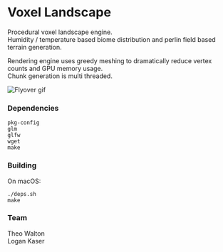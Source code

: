 # Voxel Landscape

Procedural voxel landscape engine.  
Humidity / temperature based biome distribution and perlin field based  
terrain generation.

Rendering engine uses greedy meshing to dramatically reduce vertex counts and GPU memory usage.  
Chunk generation is multi threaded.

![Flyover gif](https://raw.githubusercontent.com/qwikdraw/voxel-landscape/master/screenshots/voxel.gif)

### Dependencies
`pkg-config`  
`glm`  
`glfw`  
`wget`  
`make`  

### Building

On macOS:
```
./deps.sh
make
```

### Team
Theo Walton  
Logan Kaser
